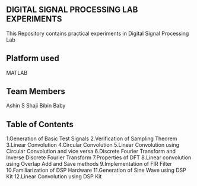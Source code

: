 ## DIGITAL SIGNAL PROCESSING LAB EXPERIMENTS
This Repository contains practical experiments in Digital Signal Processing Lab

## Platform used
MATLAB

## Team Members
Ashin S Shaji
Bibin Baby
## Table of Contents
1.Generation of Basic Test Signals
2.Verification of Sampling Theorem
3.Linear Convolution
4.Circular Convolution
5.Linear Convolution using Circular Convolution and vice versa
6.Discrete Fourier Transform and Inverse Discrete Fourier Transform
7.Properties of DFT
8.Linear convolution using Overlap Add and Save methods
9.Implementation of FIR Filter
10.Familiarization of DSP Hardware
11.Generation of Sine Wave using DSP Kit
12.Linear Convolution using DSP Kit
